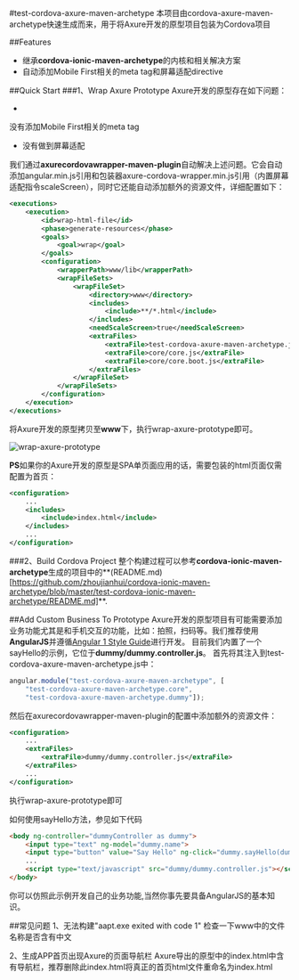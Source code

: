 #test-cordova-axure-maven-archetype
本项目由cordova-axure-maven-archetype快速生成而来，用于将Axure开发的原型项目包装为Cordova项目


##Features
- 继承**cordova-ionic-maven-archetype**的内核和相关解决方案
- 自动添加Mobile First相关的meta tag和屏幕适配directive


##Quick Start
###1、Wrap Axure Prototype
Axure开发的原型存在如下问题：

- 
没有添加Mobile First相关的meta tag
- 没有做到屏幕适配

我们通过**axurecordovawrapper-maven-plugin**自动解决上述问题。它会自动添加angular.min.js引用和包装器axure-cordova-wrapper.min.js引用（内置屏幕适配指令scaleScreen），同时它还能自动添加额外的资源文件，详细配置如下：
```xml
<executions>
    <execution>
        <id>wrap-html-file</id>
        <phase>generate-resources</phase>
        <goals>
            <goal>wrap</goal>
        </goals>
        <configuration>
            <wrapperPath>www/lib</wrapperPath>
            <wrapFileSets>
                <wrapFileSet>
                    <directory>www</directory>
                    <includes>
                        <include>**/*.html</include>
                    </includes>
                    <needScaleScreen>true</needScaleScreen>
                    <extraFiles>
                        <extraFile>test-cordova-axure-maven-archetype.js</extraFile>
                        <extraFile>core/core.js</extraFile>
                        <extraFile>core/core.boot.js</extraFile>
                    </extraFiles>
                </wrapFileSet>
            </wrapFileSets>
        </configuration>
    </execution>
</executions>
```

将Axure开发的原型拷贝至**www**下，执行wrap-axure-prototype即可。

![wrap-axure-prototype](http://zhoujianhui.bitbucket.org/cordova/cordova-axure-prototype-wrap.png)

**PS**如果你的Axure开发的原型是SPA单页面应用的话，需要包装的html页面仅需配置为首页：
```xml
<configuration>
    ...
    <includes>
        <include>index.html</include>
    </includes>
    ...
</configuration>    
```

###2、Build Cordova Project
整个构建过程可以参考**cordova-ionic-maven-archetype**生成的项目中的**(README.md)[https://github.com/zhoujianhui/cordova-ionic-maven-archetype/blob/master/test-cordova-ionic-maven-archetype/README.md]**.


##Add Custom Business To Prototype
Axure开发的原型项目有可能需要添加业务功能尤其是和手机交互的功能，比如：拍照，扫码等。我们推荐使用**AngularJS**并遵循[Angular 1 Style Guide](https://github.com/johnpapa/angular-styleguide/tree/master/a1)进行开发。
目前我们内置了一个sayHello的示例，它位于**dummy/dummy.controller.js**。
首先将其注入到test-cordova-axure-maven-archetype.js中：
```js
angular.module("test-cordova-axure-maven-archetype", [
    "test-cordova-axure-maven-archetype.core",
    "test-cordova-axure-maven-archetype.dummy"]);
```
然后在axurecordovawrapper-maven-plugin的配置中添加额外的资源文件：
```xml
<configuration>
    ...
    <extraFiles>
        <extraFile>dummy/dummy.controller.js</extraFile>
    </extraFiles>
    ...
</configuration>    
```
执行wrap-axure-prototype即可

如何使用sayHello方法，参见如下代码
```html
<body ng-controller="dummyController as dummy">
    <input type="text" ng-model="dummy.name">
    <input type="button" value="Say Hello" ng-click="dummy.sayHello(dummy.name)">
    ...
    <script type="text/javascript" src="dummy/dummy.controller.js"></script>
</body>
```

你可以仿照此示例开发自己的业务功能,当然你事先要具备AngularJS的基本知识。


##常见问题
1、无法构建"aapt.exe exited with code 1"
检查一下www中的文件名称是否含有中文

2、生成APP首页出现Axure的页面导航栏
Axure导出的原型中的index.html中含有导航栏，推荐删除此index.html将真正的首页html文件重命名为index.html
